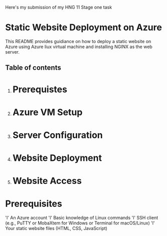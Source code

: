 Here's my submission of my HNG 11 Stage one task

# Static Website Deployment on Azure 

This README provides guidiance on how to deploy a static website on Azure using Azure liux virtual machine and installing NGINX as the web server. 

## Table of contents

1. # Prerequistes
2. # Azure VM Setup
3. # Server Configuration
4. # Website Deployment
5. # Website Access

# Prerequisites 

'l' An Azure account
'l' Basic knowledge of Linux commands
'l' SSH client (e.g., PuTTY or MobaXtem for Windows or Terminal for macOS/Linux)
'l' Your static website files (HTML, CSS, JavaScript)